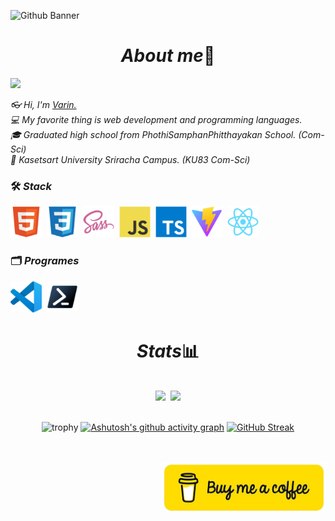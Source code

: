 ![Github Banner](https://kinsta.com/fr/wp-content/uploads/sites/4/2023/02/github-pages.jpg)

<h1 align="center"><i>About me</i>📕</h1>
<div>
  
  ![](https://komarev.com/ghpvc/?username=VarinCode&color=blueviolet&style=for-the-badge)
  
  <i>👓 Hi, I'm <a href="https://www.instagram.com/varin.jsx">Varin.</a></i><br>
  <i>💻 My favorite thing is web development and programming languages.</i><br>
  <i>🎓 Graduated high school from PhothiSamphanPhitthayakan School. (Com-Sci)</i><br>
  <i>🏫 Kasetsart University Sriracha Campus. (KU83 Com-Sci)</i>
</div>


<!-- Languages & Tools & Frameworks -->
<span>
<h3>🛠 <i>Stack</i></h3>
  <img src="icons/HTML5.svg" height="50vh" width="50vh">&nbsp;
  <img src="icons/CSS3.svg" height="50vh" width="50vh">&nbsp;
  <img src="icons/Sass.svg" height="50vh" width="50vh">&nbsp;
  <img src="icons/JavaScript.svg" height="50vh" width="50vh">&nbsp;
  <img src="icons/TypeScript.svg" height="50vh" width="50vh">&nbsp;
  <img src="icons/Vite.js.svg" height="50vh" width="50vh">&nbsp;
  <img src="icons/React.svg" height="50vh" width="50vh">&nbsp; 
<br/>
<h3>🗂 <i>Programes</i></h3>
  <img src="icons/Visual Studio Code (VS Code).svg" height="50vh" width="50vh">&nbsp;
  <img src="icons/Powershell.svg" height="50vh" width="50vh">
</span>

<h1 align="center"><i>Stats</i>📊</h1>
<br/>
<div align="center">
  <img height="200em" src="https://github-readme-stats.vercel.app/api?username=VarinCode&show_icons=true&theme=radical"/>&nbsp; 
  <img height="200em" src="https://github-readme-stats.vercel.app/api/top-langs?username=VarinCode&langs_count=10&show_icons=true&locale=en&layout=compact&theme=radical"/>
<br/>
<br/>
  
![trophy](https://github-profile-trophy.vercel.app/?username=VarinCode&theme=juicyfresh&column=7&margin-w=7&margin-h=17)
[![Ashutosh's github activity graph](https://github-readme-activity-graph.vercel.app/graph?username=VarinCode&hide_border=true&theme=react-dark&radius=5)](https://github.com/ashutosh00710/github-readme-activity-graph)
[![GitHub Streak](https://streak-stats.demolab.com?user=VarinCode&theme=blood-dark&hide_border=true&date_format=M%20j%5B%2C%20Y%5D&card_width=505)](https://git.io/streak-stats)
</div>

<br/>
<br/>

<a href="https://www.buymeacoffee.com/varin" style="position:relative; right:0">
  <img src="img/btn-buymeacoffee.png"  
    alt="buymeacoffee" style="width:260px; height:80px; " align="right" />
</a>

